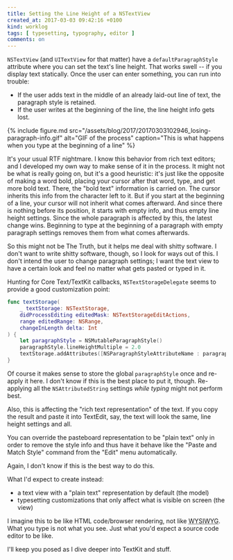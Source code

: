 ```yaml
---
title: Setting the Line Height of a NSTextView
created_at: 2017-03-03 09:42:16 +0100
kind: worklog
tags: [ typesetting, typography, editor ]
comments: on
---
```


`NSTextView` (and `UITextView` for that matter) have a `defaultParagraphStyle` attribute where you can set the text's line height. That works swell -- if you display text statically. Once the user can enter something, you can run into trouble:

* If the user adds text in the middle of an already laid-out line of text, the paragraph style is retained. 
* If the user writes at the beginning of the line, the line height info gets lost.

{% include figure.md src="/assets/blog/2017/20170303102946_losing-paragraph-info.gif" alt="GIF of the process" caption="This is what happens when you type at the beginning of a line" %}

It's your usual RTF nightmare. I know this behavior from rich text editors; and I developed my own way to make sense of it in the process. It might not be what is really going on, but it's a good heuristic: it's just like the opposite of making a word bold, placing your cursor after that word, type, and get more bold text. There, the "bold text" information is carried on. The cursor inherits this info from the character left to it. But if you start at the beginning of a line, your cursor will not inherit what comes afterward. And since there is nothing before its position, it starts with empty info, and thus empty line height settings. Since the whole paragraph is affected by this, the latest change wins. Beginning to type at the beginning of a paragraph with empty paragraph settings removes them from what comes afterwards.

So this might not be The Truth, but it helps me deal with shitty software. I don't want to write shitty software, though, so I look for ways out of this. I don't intend the user to change paragraph settings; I want the text view to have a certain look and feel no matter what gets pasted or typed in it.

Hunting for Core Text/TextKit callbacks, `NSTextStorageDelegate` seems to provide a good customization point:

```swift
func textStorage(
    _ textStorage: NSTextStorage, 
    didProcessEditing editedMask: NSTextStorageEditActions, 
    range editedRange: NSRange, 
    changeInLength delta: Int
) {
    let paragraphStyle = NSMutableParagraphStyle()
    paragraphStyle.lineHeightMultiple = 2.0
    textStorage.addAttributes([NSParagraphStyleAttributeName : paragraphStyle], range: editedRange)
}
```

Of course it makes sense to store the global `paragraphStyle` once and re-apply it here. I don't know if this is the best place to put it, though. Re-applying all the `NSAttributedString` settings _while typing_ might not perform best.

Also, this is affecting the "rich text representation" of the text. If you copy the result and paste it into TextEdit, say, the text will look the same, line height settings and all.

You can override the pasteboard representation to be "plain text" only in order to remove the style info and thus have it behave like the "Paste and Match Style" command from the "Edit" menu automatically.

Again, I don't know if this is the best way to do this.

What I'd expect to create instead:

* a text view with a "plain text" representation by default (the model)
* typesetting customizations that only affect what is visible on screen (the view)

I imagine this to be like HTML code/browser rendering, not like <abbr title="What You See Is What You Get">WYSIWYG</abbr>. What you type is not what you see. Just what you'd expect a source code editor to be like.

I'll keep you posed as I dive deeper into TextKit and stuff.
